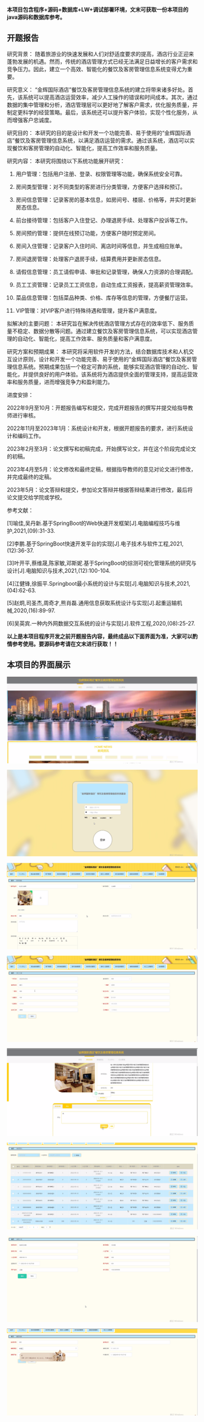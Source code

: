 ****本项目包含程序+源码+数据库+LW+调试部署环境，文末可获取一份本项目的java源码和数据库参考。****

## ******开题报告******

研究背景：
随着旅游业的快速发展和人们对舒适度要求的提高，酒店行业正迎来蓬勃发展的机遇。然而，传统的酒店管理方式已经无法满足日益增长的客户需求和竞争压力。因此，建立一个高效、智能化的餐饮及客房管理信息系统变得尤为重要。

研究意义：
“金辉国际酒店”餐饮及客房管理信息系统的建立将带来诸多好处。首先，该系统可以提高酒店运营效率，减少人工操作的错误和时间成本。其次，通过数据的集中管理和分析，酒店管理层可以更好地了解客户需求，优化服务质量，并制定更科学的经营策略。最后，该系统还可以提升客户体验，实现个性化服务，从而增强客户忠诚度。

研究目的：
本研究的目的是设计和开发一个功能完善、易于使用的“金辉国际酒店”餐饮及客房管理信息系统，以满足酒店运营的需求。通过该系统，酒店可以实现餐饮和客房管理的自动化、智能化，提高工作效率和服务质量。

研究内容： 本研究将围绕以下系统功能展开研究：

  1. 用户管理：包括用户注册、登录、权限管理等功能，确保系统安全可靠。

  2. 房间类型管理：对不同类型的客房进行分类管理，方便客户选择和预订。

  3. 房间信息管理：记录客房的基本信息，如房间号、楼层、价格等，并实时更新房态信息。

  4. 前台接待管理：包括客户入住登记、办理退房手续、处理客户投诉等工作。

  5. 房间预约管理：提供在线预订功能，方便客户随时预定房间。

  6. 房间入住管理：记录客户入住时间、离店时间等信息，并生成相应账单。

  7. 房间退房管理：处理客户退房手续，结算费用并更新房态信息。

  8. 请假信息管理：员工请假申请、审批和记录管理，确保人力资源的合理调配。

  9. 员工工资管理：记录员工工资信息，自动生成工资报表，提高薪资管理效率。

  10. 菜品信息管理：包括菜品种类、价格、库存等信息的管理，方便餐厅运营。

  11. VIP管理：对VIP客户进行特殊待遇和管理，提升客户满意度。

拟解决的主要问题：
本研究旨在解决传统酒店管理方式存在的效率低下、服务质量不稳定、数据分散等问题。通过建立餐饮及客房管理信息系统，可以实现酒店管理的自动化、智能化，提高工作效率、服务质量和客户满意度。

研究方案和预期成果：
本研究将采用软件开发的方法，结合数据库技术和人机交互设计原则，设计和开发一个功能完善、易于使用的“金辉国际酒店”餐饮及客房管理信息系统。预期成果包括一个稳定可靠的系统，能够实现酒店管理的自动化、智能化，并提供良好的用户体验。该系统将为酒店提供全面的管理支持，提高运营效率和服务质量，进而增强竞争力和盈利能力。

进度安排：

2022年9月至10月：开题报告编写和提交，完成开题报告的撰写并提交给指导教师进行审核。

2022年11月至2023年1月：系统设计和开发，根据开题报告的要求，进行系统设计和编码工作。

2023年2月至3月：论文撰写和初稿完成，开始撰写论文，并在这个阶段完成论文的初稿。

2023年4月至5月：论文修改和最终定稿，根据指导教师的意见对论文进行修改，并完成最终的定稿。

2023年5月：论文答辩和提交，参加论文答辩并根据答辩结果进行修改，最后将论文提交给学院或学校。

参考文献：

[1]喻佳,吴丹新.基于SpringBoot的Web快速开发框架[J].电脑编程技巧与维护,2021,(09):31-33.

[2]李鹏.基于SpringBoot快速开发平台的实现[J].电子技术与软件工程,2021,(12):36-37.

[3]叶开平,蔡维晟,陈家敏,邓斯妮.基于SpringBoot的综测可视化管理系统的研究与设计[J].电脑知识与技术,2021,(12):100-104.

[4]江健锋,徐振平.Springboot最小系统的设计与实现[J].电脑知识与技术,2021,(04):62-63.

[5]赵炯,司圣杰,周奇才,熊肖磊.通用信息获取系统设计与实现[J].起重运输机械,2020,(16):89-97.

[6]吴英宾.一种内外网数据交互系统的设计与实现[J].软件工程,2020,(08):25-27.

****以上是本项目程序开发之前开题报告内容，最终成品以下面界面为准，大家可以酌情参考使用。要源码参考请在文末进行获取！！****

## ******本项目的界面展示******

![](./res/6256a89366ac47eca8442369cec02191.png)

![](./res/ea888db6213640d99bebc8a38b088a6a.png)

![](./res/091a76494cb14e8c98b2dd1f624c1987.png)

![](./res/c016f6816b7d46f484783c1b2f0e2017.png)

![](./res/95251cf816a74ccdb6288848fc26a0bf.png)

![](./res/d6c8bb2f68c44865b71610214be8ec1b.png)

![](./res/62e42c5595d74ce99a224e54e329e7af.png)

![](./res/4e5a4c582ad5420ca0dae7396b7d1f2b.png)

